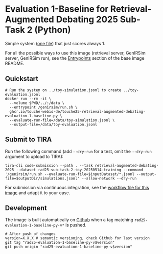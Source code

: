 # Evaluation 1-Baseline for Retrieval-Augmented Debating 2025 Sub-Task 2 (Python)

Simple system ([one file](main.py)) that just scores always 1.

For all the possible ways to use this image (retrieval server, GenIRSim server, GenIRSim run), see the [Entrypoints](https://github.com/touche-webis-de/touche-code/blob/main/clef25/retrieval-augmented-debating/debating-systems/base/README.md#entrypoints) section of the base image README.

## Quickstart

```{bash}
# Run the system on ../toy-simulation.jsonl to create ../toy-evaluation.jsonl
docker run --rm -it \
  --volume $PWD/../:/data \
  --entrypoint /genirsim/run.sh \
  ghcr.io/touche-webis-de/touche25-retrieval-augmented-debating-evaluation-1-baseline-py \
  --evaluate-run-file=/data/toy-simulation.jsonl \
  --output-file=/data/toy-evaluation.jsonl
```

## Submit to TIRA

Run the following command (add `--dry-run` for a test, omit the `--dry-run` argument to upload to TIRA):

```{bash}
tira-cli code-submission --path . --task retrieval-augmented-debating-2025 --dataset rad25-sub-task-2-toy-20250514-training --command '/genirsim/run.sh --evaluate-run-file=$inputDataset/*.jsonl --output-file=$outputDir/simulations.jsonl' --allow-network --dry-run
```

For submission via continuous integration, see the [workflow file for this image](../../../../.github/workflows/rad25-evaluation-1-baseline-py-tira-upload.yml) and adapt it to your case.

## Development

The image is built automatically on [Github](https://github.com/touche-webis-de/touche-code/pkgs/container/touche25-retrieval-augmented-debating-evaluation-1-baseline-py) when a tag matching `rad25-evaluation-1-baseline-py-v*` is pushed.

```{bash}
# After push of changes
version=X.X.X # semantic versioning, check Github for last version
git tag "rad25-evaluation-1-baseline-py-v$version"
git push origin "rad25-evaluation-1-baseline-py-v$version"
```
